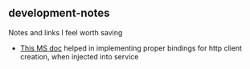 ## development-notes
Notes and links I feel worth saving

* [This MS doc](https://docs.microsoft.com/en-us/aspnet/core/fundamentals/http-requests?view=aspnetcore-2.2) helped in implementing proper bindings for http client creation, when injected into service
